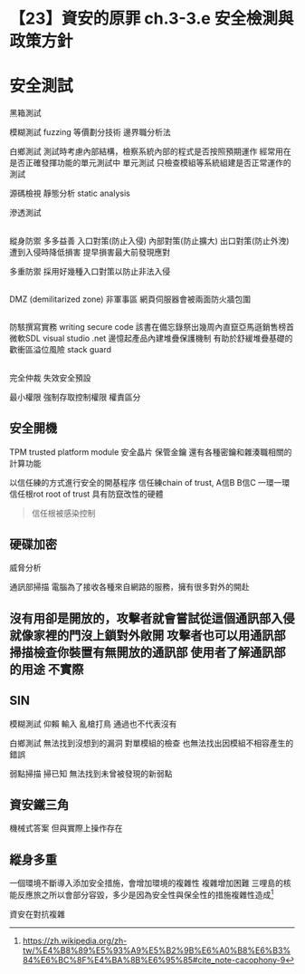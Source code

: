 # 【23】資安的原罪 ch.3-3.e 安全檢測與政策方針

# 安全測試
黑箱測試

模糊測試 fuzzing
等價劃分技術 邊界職分析法


白鄉測試
測試時考慮內部結構，檢察系統內部的程式是否按照預期運作
經常用在是否正確發揮功能的單元測試中
單元測試 只檢查模組等系統組建是否正常運作的測試



源碼檢視 靜態分析 static analysis


滲透測試 

##
縱身防禦
多多益善 入口對策(防止入侵) 內部對策(防止擴大) 出口對策(防止外洩)
遭到入侵時降低損害 提早損害最大前發現應對

多重防禦
採用好幾種入口對策以防止非法入侵



##
DMZ (demilitarized zone) 非軍事區
網頁伺服器會被兩面防火牆包圍

##
防駭撰寫實務 writing secure code 該書在備忘錄祭出幾周內直竄亞馬遜銷售榜首
微軟SDL
visual studio .net 邊憶起產品內建堆疊保護機制 有助於舒緩堆疊基礎的歡衝區溢位風險
stack guard

##
完全仲裁 失效安全預設

最小權限
強制存取控制權限
權責區分
## 安全開機
TPM trusted platform module 安全晶片
保管金鑰 還有各種密鑰和雜湊職相關的計算功能

以信任練的方式進行安全的開基程序
信任練chain of trust, A信B B信C 一環一環
信任根rot root of trust 具有防竄改性的硬體

> 信任根被感染控制

## 硬碟加密

威脅分析

通訊部掃描
電腦為了接收各種來自網路的服務，擁有很多對外的開赴

沒有用卻是開放的，攻擊者就會嘗試從這個通訊部入侵
就像家裡的門沒上鎖對外敞開
攻擊者也可以用通訊部掃描檢查你裝置有無開放的通訊部
使用者了解通訊部的用途 不實際
---

## SIN
模糊測試 仰賴 輸入
亂槍打鳥 通過也不代表沒有

白鄉測試
無法找到沒想到的漏洞 
對單模組的檢查 也無法找出因模組不相容產生的錯誤

弱點掃描
掃已知 無法找到未曾被發現的新弱點

## 資安鐵三角
機械式答案
但與實際上操作存在


## 縱身多重
一個環境不斷導入添加安全措施，會增加環境的複雜性
複雜增加困難 
三哩島的核能反應旅之所以會部分容毀，多少是因為安全性與保全性的措施複雜性造成[^1]

資安在對抗複雜



[^1]: https://zh.wikipedia.org/zh-tw/%E4%B8%89%E5%93%A9%E5%B2%9B%E6%A0%B8%E6%B3%84%E6%BC%8F%E4%BA%8B%E6%95%85#cite_note-cacophony-9